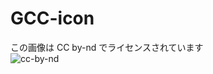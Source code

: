 # GCC-icon  
この画像は CC by-nd でライセンスされています  
![cc-by-nd](https://komtmt.files.wordpress.com/2015/04/by-nd.png?w=150&h=52 "cc-by-nd")